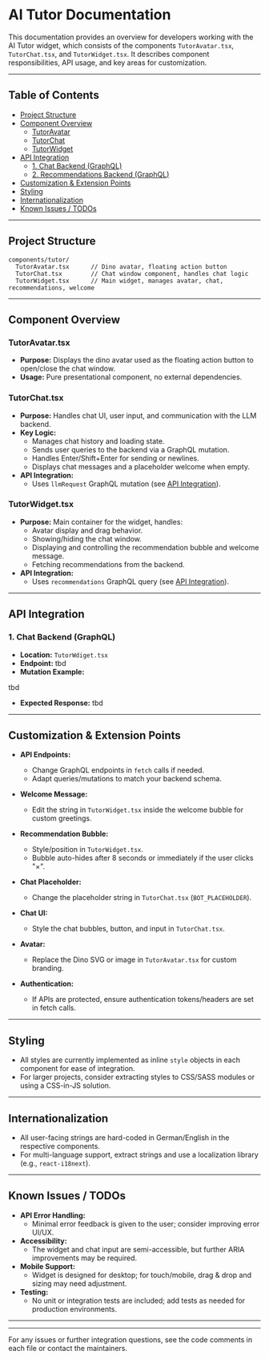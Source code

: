 # AI Tutor Documentation

This documentation provides an overview for developers working with the AI Tutor widget, which consists of the components `TutorAvatar.tsx`, `TutorChat.tsx`, and `TutorWidget.tsx`. It describes component responsibilities, API usage, and key areas for customization.

---

## Table of Contents

- [Project Structure](#project-structure)
- [Component Overview](#component-overview)
  - [TutorAvatar](#tutoravatar)
  - [TutorChat](#tutorchatsx)
  - [TutorWidget](#tutorwidgettsx)
- [API Integration](#api-integration)
  - [1. Chat Backend (GraphQL)](#1-chat-backend-graphql)
  - [2. Recommendations Backend (GraphQL)](#2-recommendations-backend-graphql)
- [Customization & Extension Points](#customization--extension-points)
- [Styling](#styling)
- [Internationalization](#internationalization)
- [Known Issues / TODOs](#known-issues--todos)

---

## Project Structure

```
components/tutor/
  TutorAvatar.tsx      // Dino avatar, floating action button
  TutorChat.tsx        // Chat window component, handles chat logic
  TutorWidget.tsx      // Main widget, manages avatar, chat, recommendations, welcome
```

---

## Component Overview

### TutorAvatar.tsx

- **Purpose:** Displays the dino avatar used as the floating action button to open/close the chat window.
- **Usage:** Pure presentational component, no external dependencies.

### TutorChat.tsx

- **Purpose:** Handles chat UI, user input, and communication with the LLM backend.
- **Key Logic:**
  - Manages chat history and loading state.
  - Sends user queries to the backend via a GraphQL mutation.
  - Handles Enter/Shift+Enter for sending or newlines.
  - Displays chat messages and a placeholder welcome when empty.
- **API Integration:** 
  - Uses `llmRequest` GraphQL mutation (see [API Integration](#api-integration)).

### TutorWidget.tsx

- **Purpose:** Main container for the widget, handles:
  - Avatar display and drag behavior.
  - Showing/hiding the chat window.
  - Displaying and controlling the recommendation bubble and welcome message.
  - Fetching recommendations from the backend.
- **API Integration:**
  - Uses `recommendations` GraphQL query (see [API Integration](#api-integration)).

---

## API Integration

### 1. Chat Backend (GraphQL)

- **Location:** `TutorWdiget.tsx`
- **Endpoint:** tbd
- **Mutation Example:**

tbd
- **Expected Response:**
tbd


---

## Customization & Extension Points

- **API Endpoints:**  
  - Change GraphQL endpoints in `fetch` calls if needed.
  - Adapt queries/mutations to match your backend schema.

- **Welcome Message:**  
  - Edit the string in `TutorWidget.tsx` inside the welcome bubble for custom greetings.

- **Recommendation Bubble:**
  - Style/position in `TutorWidget.tsx`.
  - Bubble auto-hides after 8 seconds or immediately if the user clicks "×".

- **Chat Placeholder:**  
  - Change the placeholder string in `TutorChat.tsx` (`BOT_PLACEHOLDER`).

- **Chat UI:**  
  - Style the chat bubbles, button, and input in `TutorChat.tsx`.

- **Avatar:**  
  - Replace the Dino SVG or image in `TutorAvatar.tsx` for custom branding.

- **Authentication:**  
  - If APIs are protected, ensure authentication tokens/headers are set in fetch calls.

---

## Styling

- All styles are currently implemented as inline `style` objects in each component for ease of integration.
- For larger projects, consider extracting styles to CSS/SASS modules or using a CSS-in-JS solution.

---

## Internationalization

- All user-facing strings are hard-coded in German/English in the respective components.
- For multi-language support, extract strings and use a localization library (e.g., `react-i18next`).

---

## Known Issues / TODOs

- **API Error Handling:**  
  - Minimal error feedback is given to the user; consider improving error UI/UX.
- **Accessibility:**  
  - The widget and chat input are semi-accessible, but further ARIA improvements may be required.
- **Mobile Support:**  
  - Widget is designed for desktop; for touch/mobile, drag & drop and sizing may need adjustment.
- **Testing:**  
  - No unit or integration tests are included; add tests as needed for production environments.

---


---

For any issues or further integration questions, see the code comments in each file or contact the maintainers.
